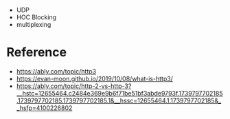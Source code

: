 
- UDP
- HOC Blocking
- multiplexing




# Reference

- https://ably.com/topic/http3
- https://evan-moon.github.io/2019/10/08/what-is-http3/
- https://ably.com/topic/http-2-vs-http-3?__hstc=12655464.c2484e369e9b6f71be51bf3abde9793f.1739797702185.1739797702185.1739797702185.1&__hssc=12655464.1.1739797702185&__hsfp=4100226802
